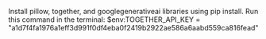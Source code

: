 Install pillow, together, and googlegenerativeai libraries using pip install.
Run this command in the terminal:
$env:TOGETHER_API_KEY = "a1d7f4fa1976a1eff3d991f0df4eba0f2419b2922ae586a6aabd559ca816fead"
